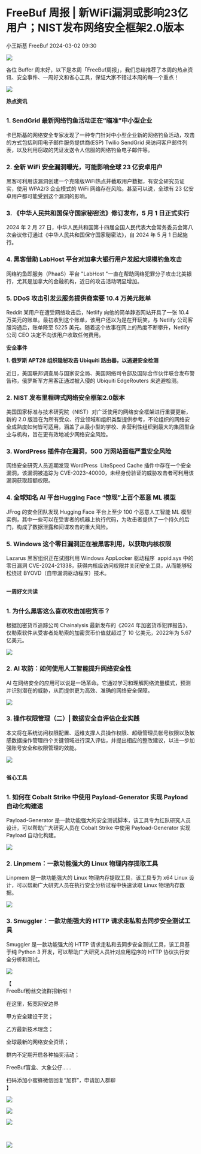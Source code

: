 #  FreeBuf 周报 | 新WiFi漏洞或影响23亿用户；NIST发布网络安全框架2.0版本   
小王斯基  FreeBuf   2024-03-02 09:30  
  
![](https://mmbiz.qpic.cn/mmbiz_gif/qq5rfBadR38jUokdlWSNlAjmEsO1rzv3srXShFRuTKBGDwkj4gvYy34iajd6zQiaKl77Wsy9mjC0xBCRg0YgDIWg/640?wx_fmt=gif "")  
  
  
各位 Buffer 周末好，以下是本周「FreeBuf周报」，我们总结推荐了本周的热点资讯、安全事件、一周好文和省心工具，保证大家不错过本周的每一个重点！  
  
  
![](https://mmbiz.qpic.cn/mmbiz_png/qq5rfBadR3ibjhfyhUldicfD7cT5ASbKsTzJwdIUS24O7byRzTkIQ041BbEWSRGIXPTLf3y9dgPkooNSMwjf5GZA/640?wx_fmt=png&from=appmsg "")  
  
  
**热点资讯**  
##   
### 1. SendGrid 最新网络钓鱼活动正在“瞄准”中小型企业  
  
卡巴斯基的网络安全专家发现了一种专门针对中小型企业新的网络钓鱼活动，攻击的方式包括利用电子邮件服务提供商(ESP) Twilio SendGrid 来访问客户邮件列表，以及利用窃取的凭证发送令人信服的网络钓鱼电子邮件等。  
  
### 2. 全新 WiFi 安全漏洞曝光，可能影响全球 23 亿安卓用户  
  
黑客可利用该漏洞创建一个克隆版WiFi热点并截取用户数据，有安全研究员证实，使用 WPA2/3 企业模式的 WiFi 网络存在风险。甚至可以说，全球有 23 亿安卓用户都可能受到这个漏洞的影响。  
  
### 3. 《中华人民共和国保守国家秘密法》修订发布，5 月 1 日正式实行  
  
2024 年 2 月 27 日，中华人民共和国第十四届全国人民代表大会常务委员会第八次会议修订通过《中华人民共和国保守国家秘密法》，自 2024 年 5 月 1 日起施行。  
  
### 4. 黑客借助 LabHost 平台对加拿大银行用户发起大规模钓鱼攻击  
  
网络钓鱼即服务（PhaaS）平台 "LabHost "一直在帮助网络犯罪分子攻击北美银行，尤其是加拿大的金融机构，近日的攻击活动明显增加。  
  
### 5. DDoS 攻击引发云服务提供商索要 10.4 万美元账单  
  
Reddit 某用户在遭受网络攻击后，Netlify 向他的简单静态网站开具了一张 10.4 万美元的账单。最初收到这个账单，该用户还以为是在开玩笑，与 Netlify 公司客服沟通后，账单降至 5225 美元。随着这个故事在网上的热度不断攀升，Netlify 公司 CEO 决定不向该用户收取任何费用。  
  
  
**安全事件**  
  
  
**1. 俄罗斯 APT28 组织隐秘攻击 Ubiquiti 路由器，以逃避安全检测**  
  
近日，美国联邦调查局与国家安全局、美国网络司令部及国际合作伙伴联合发布警告称，俄罗斯军方黑客正通过被入侵的 Ubiquiti EdgeRouters 来逃避检测。  
  
### 2. NIST 发布里程碑式网络安全框架2.0版本  
  
美国国家标准与技术研究院（NIST）对广泛使用的网络安全框架进行重要更新，新的 2.0 版旨在为所有受众、行业领域和组织类型提供参考，不论组织的网络安全成熟度如何皆可适用，涵盖了从最小型的学校、非营利性组织到最大的集团型企业与机构，旨在更有效地减少网络安全风险。  
  
### 3. WordPress 插件存在漏洞，500 万网站面临严重安全风险  
  
网络安全研究人员近期发现 WordPress  LiteSpeed Cache 插件中存在一个安全漏洞，该漏洞被追踪为 CVE-2023-40000，未经身份验证的威胁攻击者可利用该漏洞获取超额权限。  
  
### 4. 全球知名 AI 平台Hugging Face “惊现”上百个恶意 ML 模型  
  
JFrog 的安全团队发现 Hugging Face 平台上至少 100 个恶意人工智能 ML 模型实例，其中一些可以在受害者的机器上执行代码，为攻击者提供了一个持久的后门，构成了数据泄露和间谍攻击的重大风险。  
  
### 5. Windows 这个零日漏洞正在被黑客利用，以获取内核权限  
  
Lazarus 黑客组织正在试图利用 Windows AppLocker 驱动程序  appid.sys 中的零日漏洞 CVE-2024-21338，获得内核级访问权限并关闭安全工具，从而能够轻松绕过 BYOVD（自带漏洞驱动程序）技术。  
##   
  
**一周好文共读**  
##   
### 1. 为什么黑客这么喜欢攻击加密货币？  
  
根据加密货币追踪公司 Chainalysis 最新发布的《2024 年加密货币犯罪报告》，仅勒索软件从受害者处勒索的加密货币价值就超过了 10 亿美元，2022年为 5.67 亿美元。  
  
  
![](https://mmbiz.qpic.cn/mmbiz_jpg/qq5rfBadR3ibjhfyhUldicfD7cT5ASbKsT6q9hdlO90sYPULPohCURjojzicV2llTbQWQTUyvqRZibBB62BvRFEfibQ/640?wx_fmt=jpeg&from=appmsg "")  
###   
### 2. AI 攻防：如何使用人工智能提升网络安全性  
  
AI 在网络安全的应用可以说是一场革命。它通过学习和理解网络流量模式，预测并识别潜在的威胁，从而提供更为高效、准确的网络安全保障。  
  
  
![](https://mmbiz.qpic.cn/mmbiz_jpg/qq5rfBadR3ibjhfyhUldicfD7cT5ASbKsTy1OYZfEBhsrppPhUSvcbjHQpibX3rIURAPYn1Hy37XrafpBZGsA3qibg/640?wx_fmt=jpeg&from=appmsg "")  
###   
### 3. 操作权限管理（二）| 数据安全自评估企业实践  
  
本文将在系统访问权限配置、运维支撑人员操作权限、超级管理员帐号权限以及敏感数据操作管理四个关键领域进行深入评估，并提出相应的整改建议，以进一步加强账号安全和权限管理的效能。  
  
  
![](https://mmbiz.qpic.cn/mmbiz_png/qq5rfBadR3ibjhfyhUldicfD7cT5ASbKsTa2bgAvicWGzLmialobFUr4qCocH6xfDVEyXwFicLMDUOTictMM6YRNiaFNA/640?wx_fmt=png&from=appmsg "")  
##   
  
**省心工具**  
##   
### 1. 如何在 Cobalt Strike 中使用 Payload-Generator 实现 Payload 自动化构建速  
  
Payload-Generator 是一款功能强大的安全测试脚本，该工具专为红队研究人员设计，可以帮助广大研究人员在 Cobalt Strike 中使用 Payload-Generator 实现 Payload 自动化构建。  
  
  
![](https://mmbiz.qpic.cn/mmbiz_jpg/qq5rfBadR3ibjhfyhUldicfD7cT5ASbKsTmvic3swtUg2icIzH1agtat7pLUXjfWrCviaY3VZpLICVYS0UrFZJPWoBQ/640?wx_fmt=jpeg&from=appmsg "")  
###   
### 2. Linpmem：一款功能强大的 Linux 物理内存提取工具  
  
Linpmem 是一款功能强大的 Linux 物理内存提取工具，该工具专为 x64 Linux 设计，可以帮助广大研究人员在执行安全分析过程中快速读取 Linux 物理内存数据。  
  
  
![](https://mmbiz.qpic.cn/mmbiz_jpg/qq5rfBadR3ibjhfyhUldicfD7cT5ASbKsTC5zTRN9tPDjTTN4UFvZHlMNYTu0UtnAs5wzDdmm7H4HezSxk0g0WOw/640?wx_fmt=jpeg&from=appmsg "")  
###   
### 3. Smuggler：一款功能强大的 HTTP 请求走私和去同步安全测试工具  
  
Smuggler 是一款功能强大的 HTTP 请求走私和去同步安全测试工具，该工具基于纯 Python 3 开发，可以帮助广大研究人员针对应用程序的 HTTP 协议执行安全分析和测试。  
  
  
![](https://mmbiz.qpic.cn/mmbiz_jpg/qq5rfBadR3ibjhfyhUldicfD7cT5ASbKsTs4GvKibbwx49ibdRIPwErMYJQV04yhe7dLZ7Jg0PtiasHUWzB1UsRcjMQ/640?wx_fmt=jpeg&from=appmsg "")  
  
  
【  
FreeBuf粉丝交流群招新啦！  
  
在这里，拓宽网安边界  
  
甲方安全建设干货；  
  
乙方最新技术理念；  
  
全球最新的网络安全资讯；  
  
群内不定期开启各种抽奖活动；  
  
FreeBuf盲盒、大象公仔......  
  
扫码添加小蜜蜂微信回复“加群”，申请加入群聊  
】  
  
![](https://mmbiz.qpic.cn/mmbiz_jpg/qq5rfBadR3ich6ibqlfxbwaJlDyErKpzvETedBHPS9tGHfSKMCEZcuGq1U1mylY7pCEvJD9w60pWp7NzDjmM2BlQ/640?wx_fmt=jpeg&wxfrom=5&wx_lazy=1&wx_co=1 "")  
  
  
![](https://mmbiz.qpic.cn/mmbiz_png/oQ6bDiaGhdyodyXHMOVT6w8DobNKYuiaE7OzFMbpar0icHmzxjMvI2ACxFql4Wbu2CfOZeadq1WicJbib6FqTyxEx6Q/640?wx_fmt=png&wxfrom=5&wx_lazy=1&wx_co=1 "")  
  
![](https://mmbiz.qpic.cn/mmbiz_png/qq5rfBadR3icEEJemUSFlfufMicpZeRJZJ7JfyOicficFrgrD4BHnIMtgCpBbsSUBsQ0N7pHC7YpU8BrZWWwMMghoQ/640?wx_fmt=png&wxfrom=5&wx_lazy=1&wx_co=1 "")  
  
[](http://mp.weixin.qq.com/s?__biz=Mzg2MTAwNzg1Ng==&mid=2247492452&idx=1&sn=a097203d8764651efcbc134c51b89450&chksm=ce1f19fbf96890edd5319a931be92c41d07d67ecb5054b2b1a51f0aeee915706fac74fda523e&scene=21#wechat_redirect)  
  
[](http://mp.weixin.qq.com/s?__biz=Mzg2MTAwNzg1Ng==&mid=2247492409&idx=1&sn=0989200153f6f4679af989e0852c8789&chksm=ce1f19a6f96890b01a5f5cab663742e640859aa44f27f3bb31eb0eca8c2fd920bdb9839a5c19&scene=21#wechat_redirect)  
[](https://mp.weixin.qq.com/s?__biz=MjM5NjA0NjgyMA==&mid=2651253272&idx=1&sn=82468d927062b7427e3ca8a912cb2dc7&scene=21#wechat_redirect)  
  
![](https://mmbiz.qpic.cn/mmbiz_gif/qq5rfBadR3icF8RMnJbsqatMibR6OicVrUDaz0fyxNtBDpPlLfibJZILzHQcwaKkb4ia57xAShIJfQ54HjOG1oPXBew/640?wx_fmt=gif&wxfrom=5&wx_lazy=1 "")  
  
